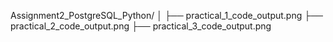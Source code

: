 Assignment2_PostgreSQL_Python/
│
├── practical_1_code_output.png
├── practical_2_code_output.png
├── practical_3_code_output.png

